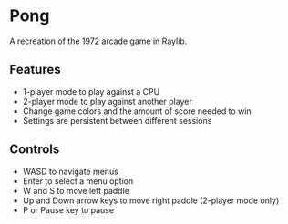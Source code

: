 Pong
====

A recreation of the 1972 arcade game in Raylib.

Features
--------
- 1-player mode to play against a CPU
- 2-player mode to play against another player
- Change game colors and the amount of score needed to win
- Settings are persistent between different sessions

Controls
--------
- WASD to navigate menus
- Enter to select a menu option
- W and S to move left paddle
- Up and Down arrow keys to move right paddle (2-player mode only)
- P or Pause key to pause
